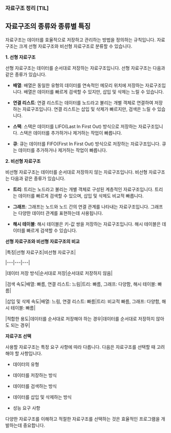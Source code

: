 
### 자료구조 정리 [TIL]

## 자료구조의 종류와 종류별 특징

  

자료구조는 데이터를 효율적으로 저장하고 관리하는 방법을 정의하는 규칙입니다. 자료구조는 크게 선형 자료구조와 비선형 자료구조로 분류할 수 있습니다.

  

**1. 선형 자료구조**

  

선형 자료구조는 데이터를 순서대로 저장하는 자료구조입니다. 선형 자료구조는 다음과 같은 종류가 있습니다.

  

- **배열**: 배열은 동일한 유형의 데이터를 연속적인 메모리 위치에 저장하는 자료구조입니다. 배열은 데이터를 빠르게 검색할 수 있지만, 삽입 및 삭제는 느릴 수 있습니다.

- **연결 리스트**: 연결 리스트는 데이터를 노드라고 불리는 개별 객체로 연결하여 저장하는 자료구조입니다. 연결 리스트는 삽입 및 삭제가 빠르지만, 검색은 느릴 수 있습니다.

- **스택**: 스택은 데이터를 LIFO(Last In First Out) 방식으로 저장하는 자료구조입니다. 스택은 데이터를 추가하거나 제거하는 작업이 빠릅니다.

- **큐**: 큐는 데이터를 FIFO(First In First Out) 방식으로 저장하는 자료구조입니다. 큐는 데이터를 추가하거나 제거하는 작업이 빠릅니다.

  

**2. 비선형 자료구조**

  

비선형 자료구조는 데이터를 순서대로 저장하지 않는 자료구조입니다. 비선형 자료구조는 다음과 같은 종류가 있습니다.

  

- **트리**: 트리는 노드라고 불리는 개별 객체로 구성된 계층적인 자료구조입니다. 트리는 데이터를 빠르게 검색할 수 있으며, 삽입 및 삭제도 비교적 빠릅니다.

- **그래프**: 그래프는 노드와 노드 간의 연결 관계를 나타내는 자료구조입니다. 그래프는 다양한 데이터 관계를 표현하는데 사용됩니다.

- **해시 테이블**: 해시 테이블은 키-값 쌍을 저장하는 자료구조입니다. 해시 테이블은 데이터를 빠르게 검색할 수 있습니다.

  

**선형 자료구조와 비선형 자료구조의 비교**

  

|특징|선형 자료구조|비선형 자료구조|

|---|---|---|

|데이터 저장 방식|순서대로 저장|순서대로 저장하지 않음|

|검색 속도|배열: 빠름, 연결 리스트: 느림|트리: 빠름, 그래프: 다양함, 해시 테이블: 빠름|

|삽입 및 삭제 속도|배열: 느림, 연결 리스트: 빠름|트리: 비교적 빠름, 그래프: 다양함, 해시 테이블: 빠름|

|적합한 용도|데이터를 순서대로 저장해야 하는 경우|데이터를 순서대로 저장하지 않아도 되는 경우|

  

**자료구조 선택**

  

사용할 자료구조는 특정 요구 사항에 따라 다릅니다. 다음은 자료구조를 선택할 때 고려해야 할 사항입니다.

  

- 데이터의 유형

- 데이터를 저장하는 방식

- 데이터를 검색하는 방식

- 데이터를 삽입 및 삭제하는 방식

- 성능 요구 사항

  

다양한 자료구조를 이해하고 적절한 자료구조를 선택하는 것은 효율적인 프로그램을 개발하는데 중요합니다.